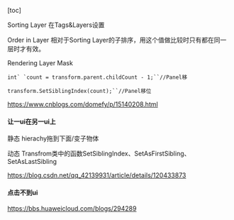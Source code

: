 [toc]



Sorting Layer 在Tags&Layers设置

Order in Layer 相对于Sorting Layer的子排序，用这个值做比较时只有都在同一层时才有效。

Rendering Layer Mask 



```
int` `count = transform.parent.childCount - 1;``//Panel移
```

 

```
transform.SetSiblingIndex(count);``//Panel移位
```

https://www.cnblogs.com/domefy/p/15140208.html



#### 让一ui在另一ui上

静态 hierachy拖到下面/变子物体

动态 Transfrom类中的函数SetSiblingIndex、SetAsFirstSibling、SetAsLastSibling

https://blog.csdn.net/qq_42139931/article/details/120433873



#### 点击不到ui

https://bbs.huaweicloud.com/blogs/294289